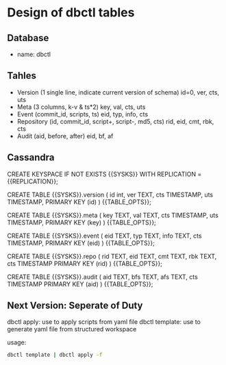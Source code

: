 # Design of dbctl tables

## Database
- name: dbctl
## Tahles
- Version (1 single line, indicate current version of schema)
    id=0, ver, cts, uts
- Meta (3 columns, k-v & ts*2)
    key, val, cts, uts
- Event (commit_id, scripts, ts)
    eid, typ, info, cts
- Repository (id, commit_id, script+, script-, md5, cts)
    rid, eid, cmt, rbk, cts
- Audit (aid, before, after)
    eid, bf, af

## Cassandra

CREATE KEYSPACE IF NOT EXISTS {{SYSKS}} WITH REPLICATION = {{REPLICATION}};

CREATE TABLE {{SYSKS}}.version (
    id      int,
    ver     TEXT,
    cts     TIMESTAMP,
    uts     TIMESTAMP,
    PRIMARY KEY (id)
) {{TABLE_OPTS}};

CREATE TABLE {{SYSKS}}.meta (
    key     TEXT,
    val     TEXT,
    cts     TIMESTAMP,
    uts     TIMESTAMP,
    PRIMARY KEY (key)
) {{TABLE_OPTS}};

CREATE TABLE {{SYSKS}}.event (
    eid     TEXT,
    typ     TEXT,
    info    TEXT,
    cts     TIMESTAMP,
    PRIMARY KEY (eid)
) {{TABLE_OPTS}};

CREATE TABLE {{SYSKS}}.repo (
    rid     TEXT,
    eid     TEXT,
    cmt     TEXT,
    rbk     TEXT,
    cts     TIMESTAMP
    PRIMARY KEY (rid)
) {{TABLE_OPTS}};

CREATE TABLE {{SYSKS}}.audit (
    aid     TEXT,
    bfs     TEXT,
    afs     TEXT,
    cts     TIMESTAMP
    PRIMARY KEY (aid)
) {{TABLE_OPTS}};

## Next Version: Seperate of Duty

dbctl apply: use to apply scripts from yaml file
dbctl template: use to generate yaml file from structured workspace

usage:
```sh
dbctl template | dbctl apply -f
```